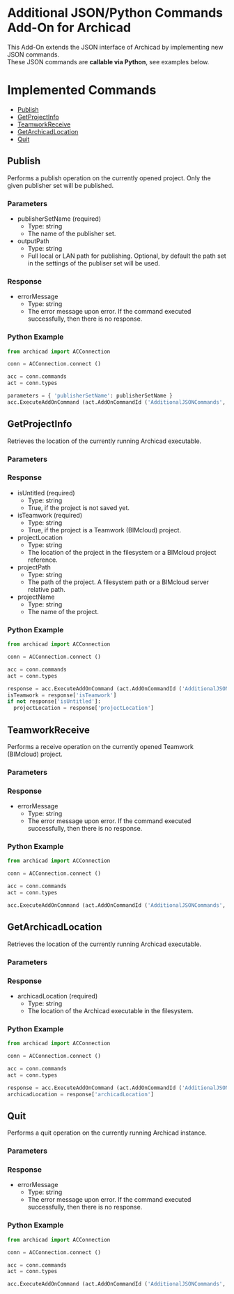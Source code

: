 # Additional JSON/Python Commands Add-On for Archicad

This Add-On extends the JSON interface of Archicad by implementing new JSON commands.  
These JSON commands are **callable via Python**, see examples below.

# Implemented Commands

- [Publish](#publish)
- [GetProjectInfo](#getprojectinfo)
- [TeamworkReceive](#teamworkreceive)
- [GetArchicadLocation](#getarchicadlocation)
- [Quit](#quit)

## Publish
Performs a publish operation on the currently opened project. Only the given publisher set will be published.
### Parameters
* publisherSetName (required)
  * Type: string
  * The name of the publisher set.
* outputPath
  * Type: string
  * Full local or LAN path for publishing. Optional, by default the path set in the settings of the publiser set will be used.
### Response
* errorMessage
  * Type: string
  * The error message upon error. If the command executed successfully, then there is no response.
### Python Example
```python
from archicad import ACConnection

conn = ACConnection.connect ()

acc = conn.commands
act = conn.types

parameters = { 'publisherSetName': publisherSetName }
acc.ExecuteAddOnCommand (act.AddOnCommandId ('AdditionalJSONCommands', 'Publish'), parameters)
```

## GetProjectInfo
Retrieves the location of the currently running Archicad executable.
### Parameters
### Response
* isUntitled (required)
  * Type: string
  * True, if the project is not saved yet.
* isTeamwork (required)
  * Type: string
  * True, if the project is a Teamwork (BIMcloud) project.
* projectLocation
  * Type: string
  * The location of the project in the filesystem or a BIMcloud project reference.
* projectPath
  * Type: string
  * The path of the project. A filesystem path or a BIMcloud server relative path.
* projectName
  * Type: string
  * The name of the project.
### Python Example
```python
from archicad import ACConnection

conn = ACConnection.connect ()

acc = conn.commands
act = conn.types

response = acc.ExecuteAddOnCommand (act.AddOnCommandId ('AdditionalJSONCommands', 'GetProjectInfo'))
isTeamwork = response['isTeamwork']
if not response['isUntitled']:
  projectLocation = response['projectLocation']
```

## TeamworkReceive
Performs a receive operation on the currently opened Teamwork (BIMcloud) project.
### Parameters
### Response
* errorMessage
  * Type: string
  * The error message upon error. If the command executed successfully, then there is no response.
### Python Example
```python
from archicad import ACConnection

conn = ACConnection.connect ()

acc = conn.commands
act = conn.types

acc.ExecuteAddOnCommand (act.AddOnCommandId ('AdditionalJSONCommands', 'TeamworkReceive'))
```

## GetArchicadLocation
Retrieves the location of the currently running Archicad executable.
### Parameters
### Response
* archicadLocation (required)
  * Type: string
  * The location of the Archicad executable in the filesystem.
### Python Example
```python
from archicad import ACConnection

conn = ACConnection.connect ()

acc = conn.commands
act = conn.types

response = acc.ExecuteAddOnCommand (act.AddOnCommandId ('AdditionalJSONCommands', 'GetArchicadLocation'))
archicadLocation = response['archicadLocation']
```

## Quit
Performs a quit operation on the currently running Archicad instance.
### Parameters
### Response
* errorMessage
  * Type: string
  * The error message upon error. If the command executed successfully, then there is no response.
### Python Example
```python
from archicad import ACConnection

conn = ACConnection.connect ()

acc = conn.commands
act = conn.types

acc.ExecuteAddOnCommand (act.AddOnCommandId ('AdditionalJSONCommands', 'TeamworkReceive'))
```
